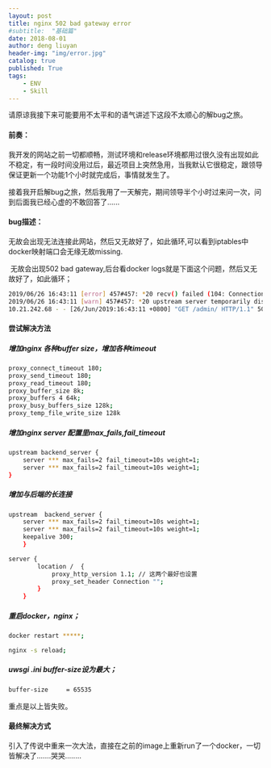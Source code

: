 ```yaml
---
layout: post
title: nginx 502 bad gateway error
#subtitle:  "基础篇"
date: 2018-08-01
author: deng liuyan
header-img: "img/error.jpg"
catalog: true
published: True
tags:
    - ENV
    - Skill
---
```


请原谅我接下来可能要用不太平和的语气讲述下这段不太顺心的解bug之旅。

#### 前奏：

​		我开发的网站之前一切都顺畅，测试环境和release环境都用过很久没有出现如此不稳定，有一段时间没用过后，最近项目上突然急用，当我默认它很稳定，跟领导保证更新一个功能1个小时就完成后，事情就发生了。

​		接着我开启解bug之旅，然后我用了一天解完，期间领导半个小时过来问一次，问到后面我已经心虚的不敢回答了......

#### bug描述：
​		无故会出现无法连接此网站，然后又无故好了，如此循环,可以看到iptables中docker映射端口会无缘无故missing.

​		无故会出现502 bad gateway,后台看docker logs就是下面这个问题，然后又无故好了，如此循环；
```bash 
2019/06/26 16:43:11 [error] 457#457: *20 recv() failed (104: Connection reset by peer) while reading response header from upstream, client: 10.21.242.68, server: proxy, request: "GET /admin/ HTTP/1.1", upstream: "uwsgi://***", host: "***", referrer: "http://***/"
2019/06/26 16:43:11 [warn] 457#457: *20 upstream server temporarily disabled while reading response header from upstream, client: 10.21.242.68, server: proxy, request: "GET /admin/ HTTP/1.1", upstream: "uwsgi://****", host: "***", referrer: "http://***/"
10.21.242.68 - - [26/Jun/2019:16:43:11 +0800] "GET /admin/ HTTP/1.1" 502 575 "http://***/" "Mozilla/5.0 (Macintosh; Intel Mac OS X 10_11_6) AppleWebKit/537.36 (KHTML, like Gecko) Chrome/73.0.3683.103 Safari/537.36" "-"
```
#### 尝试解决方法

##### 增加nginx 各种buffer size，增加各种timeout

```bash
proxy_connect_timeout 180;
proxy_send_timeout 180;
proxy_read_timeout 180;
proxy_buffer_size 8k;
proxy_buffers 4 64k;
proxy_busy_buffers_size 128k;
proxy_temp_file_write_size 128k
```

##### 增加nginx server 配置里max_fails,fail_timeout

```bash
upstream backend_server {
    server *** max_fails=2 fail_timeout=10s weight=1;
    server *** max_fails=2 fail_timeout=10s weight=1;
}
```

##### 增加与后端的长连接

```bash
upstream  backend_server {
    server *** max_fails=2 fail_timeout=10s weight=1;
    server *** max_fails=2 fail_timeout=10s weight=1;
    keepalive 300;    
    }
```
```bash
server {
        location /  {
            proxy_http_version 1.1; // 这两个最好也设置
            proxy_set_header Connection "";
        }
    }
```

##### 重启docker，nginx；
```bash
docker restart *****;

nginx -s reload;
```
##### uwsgi .ini buffer-size设为最大；

```bash
buffer-size     = 65535
```

重点是以上皆失败。

#### 最终解决方式

引入了传说中重来一次大法，直接在之前的image上重新run了一个docker，一切皆解决了.......哭哭........